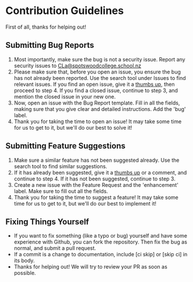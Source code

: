 # Contribution Guidelines

First of all, thanks for helping out!

## Submitting Bug Reports

1.  Most importantly, make sure the bug is not a security issue. Report any security issues to CLa@spotswoodcollege.school.nz
2.  Please make sure that, before you open an issue, you ensure the bug has not already been reported. Use the search tool under Issues to find relevant issues. If you find an open issue, give it a [thumbs up](https://blog.github.com/2016-03-10-add-reactions-to-pull-requests-issues-and-comments/), then proceed to step 4. If you find a closed issue, continue to step 3, and mention the closed issue in your new one.
3.  Now, open an issue with the Bug Report template. Fill in all the fields, making sure that you give clear and detailed instructions. Add the 'bug' label.
4.  Thank you for taking the time to open an issue! It may take some time for us to get to it, but we'll do our best to solve it!

## Submitting Feature Suggestions

1.  Make sure a similar feature has not been suggested already. Use the search tool to find similar suggestions.
2.  If it has already been suggested, give it a [thumbs up](https://blog.github.com/2016-03-10-add-reactions-to-pull-requests-issues-and-comments/) or a comment, and continue to step 4. If it has not been suggested, continue to step 3.
3.  Create a new issue with the Feature Request and the 'enhancement' label. Make sure to fill out all the fields.
4.  Thank you for taking the time to suggest a feature! It may take some time for us to get to it, but we'll do our best to implement it!

## Fixing Things Yourself

* If you want to fix something (like a typo or bug) yourself and have some experience with Github, you can fork the repository. Then fix the bug as normal, and submit a pull request.
* If a commit is a change to documentation, include [ci skip] or [skip ci] in its body.
* Thanks for helping out! We will try to review your PR as soon as possible.
